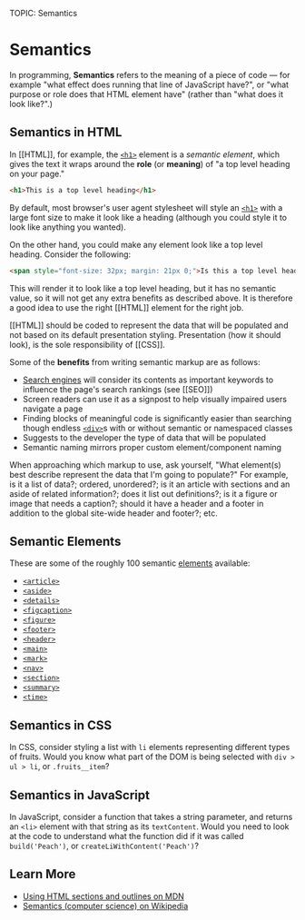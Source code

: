 TOPIC: Semantics

# Semantics

In programming, **Semantics** refers to the meaning of a piece of code — for example
"what effect does running that line of JavaScript have?", or "what purpose or role does
that HTML element have" (rather than "what does it look like?".)

## Semantics in HTML

In [[HTML]], for example, the [`<h1>`](/en/webfrontend/<h1>) element is a *semantic element*, which
gives the text it wraps around the **role** (or **meaning**) of "a top level heading on your page."

```html
<h1>This is a top level heading</h1>
```

By default, most browser's user agent stylesheet will style an [`<h1>`](/en/webfrontend/<h1>) with a
large font size to make it look like a heading (although you could style it to look like
anything you wanted).

On the other hand, you could make any element look like a top level heading. Consider the following:

```html
<span style="font-size: 32px; margin: 21px 0;">Is this a top level heading?</span>
```

This will render it to look like a top level heading, but it has no semantic value, so
it will not get any extra benefits as described above. It is therefore a good idea to
use the right [[HTML]] element for the right job.

[[HTML]] should be coded to represent the data that will be populated and not based on its
default presentation styling. Presentation (how it should look), is the sole responsibility of [[CSS]].

Some of the **benefits** from writing semantic markup are as follows:

- [Search engines](/en/glossary/Search_Engine) will consider its contents as important keywords to
  influence the page's search rankings (see [[SEO]])
- Screen readers can use it as a signpost to help visually impaired users navigate a page
- Finding blocks of meaningful code is significantly easier than searching though
  endless [`<div>`](/en/webfrontend/<div>)s with or without semantic or namespaced classes
- Suggests to the developer the type of data that will be populated
- Semantic naming mirrors proper custom element/component naming

When approaching which markup to use, ask yourself, "What element(s) best describe
represent the data that I'm going to populate?" For example, is it a list of data?; ordered,
unordered?; is it an article with sections and an aside of related information?; does it list out
definitions?; is it a figure or image that needs a caption?; should it have a header and
a footer in addition to the global site-wide header and footer?; etc.

## Semantic Elements

These are some of the roughly 100 semantic [elements](/en/glossary/HTML) available:

- [`<article>`](/en/webfrontend/<article>)
- [`<aside>`](/en/webfrontend/<aside>)
- [`<details>`](/en/webfrontend/<details>)
- [`<figcaption>`](/en/webfrontend/<figcaption>)
- [`<figure>`](/en/webfrontend/<figure>)
- [`<footer>`](/en/webfrontend/<footer>)
- [`<header>`](/en/webfrontend/<header>)
- [`<main>`](/en/webfrontend/<main>)
- [`<mark>`](/en/webfrontend/<mark>)
- [`<nav>`](/en/webfrontend/<nav>)
- [`<section>`](/en/webfrontend/<section>)
- [`<summary>`](/en/webfrontend/<summary>)
- [`<time>`](/en/webfrontend/<time>)

## Semantics in CSS

In CSS, consider styling a list with `li` elements representing different types of
fruits. Would you know what part of the DOM is being selected with `div > ul > li`, or `.fruits__item`?

## Semantics in JavaScript

In JavaScript, consider a function that takes a string parameter, and returns an
`<li>` element with that string as its `textContent`. Would you need to look at
the code to understand what the function did if it was called `build('Peach')`, or `createLiWithContent('Peach')`?

## Learn More

- [Using HTML sections and outlines on MDN](https://wiki.developer.mozilla.org/en-US/docs/Web/Guide/HTML/Using_HTML_sections_and_outlines#Problems_solved_by_HTML5)
- [Semantics (computer science) on Wikipedia](https://en.wikipedia.org/wiki/Semantics#Computer_science)
